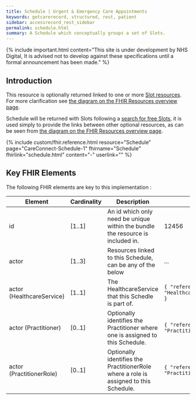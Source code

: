 ```yaml
---
title: Schedule | Urgent & Emergency Care Appointments
keywords: getcarerecord, structured, rest, patient
sidebar: accessrecord_rest_sidebar
permalink: schedule.html
summary: A Schedule which conceptually groups a set of Slots.
---
```


{% include important.html content="This site is under development by NHS Digital, It is advised not to develop against these specifications until a formal announcement has been made." %}

## Introduction ##
This resource is optionally returned linked to one or more <a href='slot.html'>Slot resources</a>. For more clarification see <a href='resources_overview.html#urgent--emergency-care-appointments-apis'>the diagram on the FHIR Resources overview page</a>.

Schedule will be returned with Slots following a <a href='search_free_slots.html'>search for free Slots</a>, it is used simply to provide the links between other optional resources, as can be seen from <a href='resources_overview.html#urgent--emergency-care-appointments-apis'>the diagram on the FHIR Resources overview page</a>.

{% include custom/fhir.reference.html resource="Schedule" page="CareConnect-Schedule-1" fhirname="Schedule" fhirlink="schedule.html" content="-" userlink="" %}

## Key FHIR Elements ##

The following FHIR elements are key to this implementation :

| Element | Cardinality | Description | Example(s) |
| --- | --- | --- | --- |
| id | [1..1] | An id which only need be unique within the bundle the resource is included in. | 12456 |
| actor | [1..3] | Resources linked to this Schedule, can be any of the below | ... |
| actor (HealthcareService) | [1..1] | The HealthcareService that this Schedle is part of. | `{ "reference": "HealthcareService/1231231234" }` |
| actor (Practitioner) | [0..1] | Optionally identifies the Practitioner where one is assigned to this Schedule. | `{ "reference": "Practitioner/1231231234" }` |
| actor (PractitionerRole) | [0..1] | Optionally identifies the PractitionerRole where a role is assigned to this Schedule. | `{ "reference": "PractitionerRole/767676767" }` |